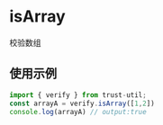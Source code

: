 # isArray

校验数组

## 使用示例

```javascript
import { verify } from trust-util;
const arrayA = verify.isArray([1,2])
console.log(arrayA) // output:true
```

